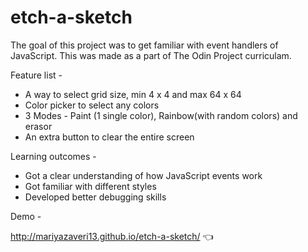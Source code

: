 # etch-a-sketch

The goal of this project was to get familiar with event handlers of JavaScript. This was made as a part of The Odin Project curriculam.

Feature list -

- A way to select grid size, min 4 x 4 and max 64 x 64
- Color picker to select any colors
- 3 Modes - Paint (1 single color), Rainbow(with random colors) and erasor
- An extra button to clear the entire screen

Learning outcomes - 

- Got a clear understanding of how JavaScript events work
- Got familiar with different styles
- Developed better debugging skills

Demo -

http://mariyazaveri13.github.io/etch-a-sketch/ 👈

